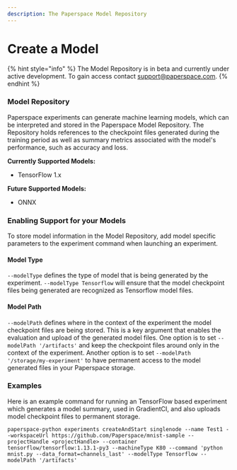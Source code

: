 ```yaml
---
description: The Paperspace Model Repository
---
```


# Create a Model

{% hint style="info" %}
The Model Repository is in beta and currently under active development. To gain access contact support@paperspace.com. 
{% endhint %}

### Model Repository 

Paperspace experiments can generate machine learning models, which can be interpreted and stored in the Paperspace Model Repository.  The Repository holds references to the checkpoint files generated during the training period as well as summary metrics associated with the model's performance, such as accuracy and loss. 

**Currently Supported Models:**

* TensorFlow 1.x

**Future Supported Models:**

* ONNX

### Enabling Support for your Models

To store model information in the Model Repository, add model specific parameters to the experiment command when launching an experiment. 

#### Model Type

`--modelType` defines the type of model that is being generated by the experiment. `--modelType Tensorflow` will ensure that the model checkpoint files being generated are recognized as Tensorflow model files. 

#### Model Path

`--modelPath` defines where in the context of the experiment the model checkpoint files are being stored. This is a key argument that enables the evaluation and upload of the generated model files. One option is to set `--modelPath '/artifacts'` and keep the checkpoint files around only in the context of the experiment. Another option is to set `--modelPath '/storage/my-experiment'` to have permanent access to the model generated files in  your Paperspace storage. 

### Examples

Here is an example command for running an TensorFlow based experiment which generates a model summary, used in GradientCI, and also uploads model checkpoint files to permanent storage. 

`paperspace-python experiments createAndStart singlenode --name Test1 --workspaceUrl https://github.com/Paperspace/mnist-sample --projectHandle <projectHandle> --container tensorflow/tensorflow:1.13.1-py3 --machineType K80 --command 'python mnist.py --data_format=channels_last' --modelType Tensorflow --modelPath '/artifacts'`

 

